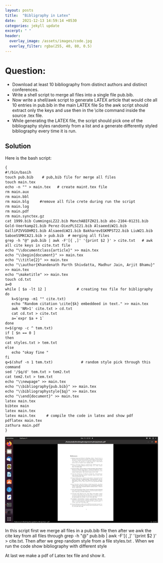 ```yaml
---
layout: posts
title:  "Bibligraphy in Latex"
date:   2021-12-13 14:59:14 +0530
categories: jekyll update
excerpt: " "
header:
  overlay_image: /assets/images/code.jpg
  overlay_filter: rgba(255, 40, 80, 0.5)
---
```

# Question:
- Download at least 10 bibliography from distinct authors and distinct conferences.
- Write a shell script to merge all files into a single file pub.bib.
- Now write a shell/awk script to generate LATEX article that would cite all 10 entries in pub.bib in the main LATEX file So the awk script should extract only the keys and use then in the \cite command inside the source .tex file.
- While generating the LATEX file, the script should pick one of the bibliography styles randomly from a list and a generate differently styled bibliography every time it is run.
## Solution

Here is the bash script:
~~~console
{
#!/bin/basih
touch pub.bib    # pub,bib file for merge all files
touch main.tex
echo -n "" > main.tex   # create maint.tex file
rm main.aux
rm main.bbl
rm main.blg     #remove all file crete during run the script
rm main.log
rm main.pdf
rm main.synctex.gz
cat 1999.bib CummingsLZ22.bib MonchABIFZH21.bib abs-2104-01231.bib Gold-Veerkamp21.bib Perez-DiezPLSI21.bib AlsaeediW21.bib GalliPZVVGOHM21.bib AlsaeediW21.bib BakharevEGKMPST22.bib LiuW21.bib SaboeSSMKCA21.bib > pub.bib  # merging all files
grep -h "@" pub.bib | awk -F'[{ ,]' '{print $2 }' > cite.txt   # awk all cite keys in cite.txt file
echo "\\documentclass{article}" >> main.tex
echo "\\begin{document}" >> main.tex
echo "\\title{2}" >> main.tex
echo "\\author{Khandenath Parth Shivdatta, Madhur Jain, Arjit Bhamu}" >> main.tex
echo "\maketitle" >> main.tex
touch cd.txt
a=0
while [ $a -lt 12 ]              # creating tex file for bibligraphy
do
   k=$(grep -m1 "" cite.txt)
   echo "Random citation \cite{$k} embeddeed in text." >> main.tex
   awk 'NR>1' cite.txt > cd.txt
   cat cd.txt > cite.txt
   a=`expr $a + 1`
done
n=$(grep -c ^ tem.txt)
if [ $n == 0 ]
then
cat styles.txt > tem.txt
else
   echo "okay fine "
fi
q=$(shuf -n 1 tem.txt)             # random style pick through this command
sed '/$q/d' tem.txt > tem2.txt
cat tem2.txt > tem.txt
echo "\\newpage" >> main.tex
echo "\\bibliography{pub.bib}" >> main.tex
echo "\\bibliographystyle{$q}" >> main.tex
echo "\\end{document}" >> main.tex
latex main.tex
bibtex main
latex main.tex
latex main.tex     # compile the code in latex and show pdf
pdflatex main.tex
zathura main.pdf
}
~~~

![image](/assets/images/bib.png)


In this script first we merge all files in a pub.bib file then after we awk the cite key from all files through grep -h "@" pub.bib | awk -F'[{ ,]' '{print $2 }' > cite.txt. Then after we grep random style from a file styles.txt . When we run the code show bibliography with different style

At last we make a pdf of Latex tex file and show it.
